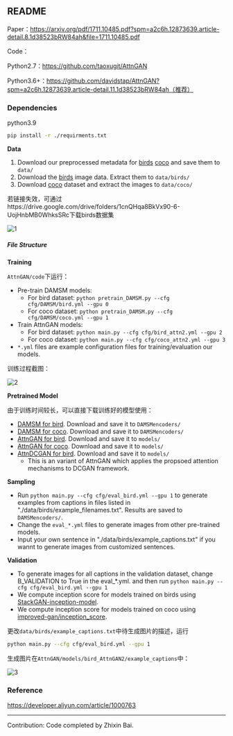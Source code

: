 ## README

Paper：https://arxiv.org/pdf/1711.10485.pdf?spm=a2c6h.12873639.article-detail.8.1d38523bRW84ah&file=1711.10485.pdf

Code：

Python2.7：https://github.com/taoxugit/AttnGAN

Python3.6+：https://github.com/davidstap/AttnGAN?spm=a2c6h.12873639.article-detail.11.1d38523bRW84ah（推荐）

### Dependencies

python3.9

```bash
pip install -r ./requirments.txt
```

**Data**

1. Download our preprocessed metadata for [birds](https://drive.google.com/open?id=1O_LtUP9sch09QH3s_EBAgLEctBQ5JBSJ) [coco](https://drive.google.com/open?id=1rSnbIGNDGZeHlsUlLdahj0RJ9oo6lgH9) and save them to `data/`
2. Download the [birds](http://www.vision.caltech.edu/visipedia/CUB-200-2011.html) image data. Extract them to `data/birds/`
3. Download [coco](http://cocodataset.org/#download) dataset and extract the images to `data/coco/`

若链接失效，可通过https://drive.google.com/drive/folders/1cnQHqa8BkVx90-6-UojHnbMB0WhksSRc下载birds数据集

![1](blob:https://github.com/11ab28e5-d03f-408d-91e4-8269bb725207)

##### File Structure



**Training**

`AttnGAN/code`下运行：

- Pre-train DAMSM models:
  - For bird dataset: `python pretrain_DAMSM.py --cfg cfg/DAMSM/bird.yml --gpu 0`
  - For coco dataset: `python pretrain_DAMSM.py --cfg cfg/DAMSM/coco.yml --gpu 1`
- Train AttnGAN models:
  - For bird dataset: `python main.py --cfg cfg/bird_attn2.yml --gpu 2`
  - For coco dataset: `python main.py --cfg cfg/coco_attn2.yml --gpu 3`
- `*.yml` files are example configuration files for training/evaluation our models.

训练过程截图：

![2](https://github.com/zldscr0/AttnGAN/tree/main/images/2.png)

**Pretrained Model**

由于训练时间较长，可以直接下载训练好的模型使用：

- [DAMSM for bird](https://drive.google.com/open?id=1GNUKjVeyWYBJ8hEU-yrfYQpDOkxEyP3V). Download and save it to `DAMSMencoders/`
- [DAMSM for coco](https://drive.google.com/open?id=1zIrXCE9F6yfbEJIbNP5-YrEe2pZcPSGJ). Download and save it to `DAMSMencoders/`
- [AttnGAN for bird](https://drive.google.com/open?id=1lqNG75suOuR_8gjoEPYNp8VyT_ufPPig). Download and save it to `models/`
- [AttnGAN for coco](https://drive.google.com/open?id=1i9Xkg9nU74RAvkcqKE-rJYhjvzKAMnCi). Download and save it to `models/`
- [AttnDCGAN for bird](https://drive.google.com/open?id=19TG0JUoXurxsmZLaJ82Yo6O0UJ6aDBpg). Download and save it to `models/`
  - This is an variant of AttnGAN which applies the propsoed attention mechanisms to DCGAN framework.

**Sampling**

- Run `python main.py --cfg cfg/eval_bird.yml --gpu 1` to generate examples from captions in files listed in "./data/birds/example_filenames.txt". Results are saved to `DAMSMencoders/`.
- Change the `eval_*.yml` files to generate images from other pre-trained models.
- Input your own sentence in "./data/birds/example_captions.txt" if you wannt to generate images from customized sentences.

**Validation**

- To generate images for all captions in the validation dataset, change B_VALIDATION to True in the eval_*.yml. and then run `python main.py --cfg cfg/eval_bird.yml --gpu 1`
- We compute inception score for models trained on birds using [StackGAN-inception-model](https://github.com/hanzhanggit/StackGAN-inception-model).
- We compute inception score for models trained on coco using [improved-gan/inception_score](https://github.com/openai/improved-gan/tree/master/inception_score).

更改`data/birds/example_captions.txt`中待生成图片的描述，运行

```bash
python main.py --cfg cfg/eval_bird.yml --gpu 1
```

生成图片在`AttnGAN/models/bird_AttnGAN2/example_captions`中：

![3](https://github.com/zldscr0/AttnGAN/tree/main/images/3.png)

### Reference

https://developer.aliyun.com/article/1000763

---

Contribution: Code completed by Zhixin Bai.

